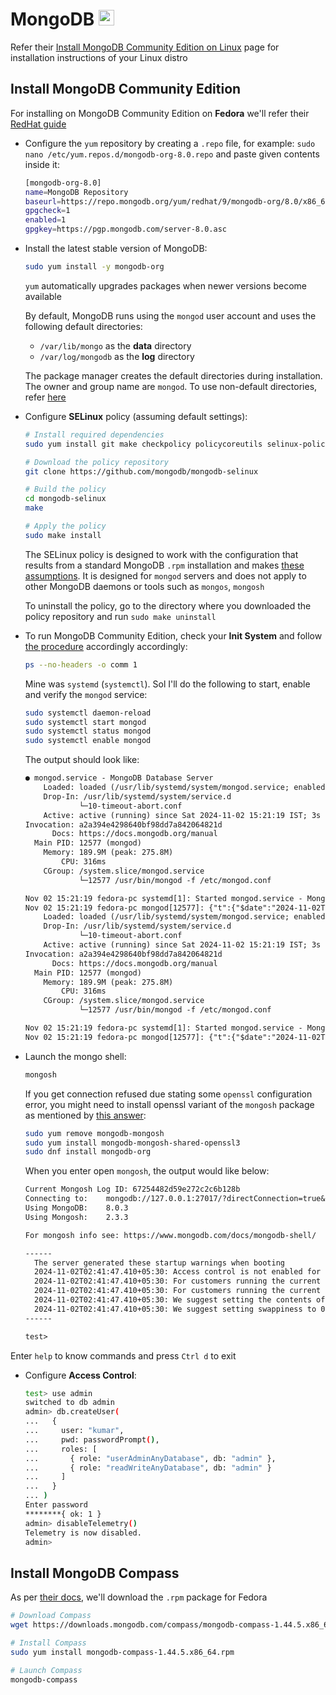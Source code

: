 # MongoDB <img alt="MongoDB"  src="https://www.svgrepo.com/show/373845/mongo.svg" height="25">

Refer their [Install MongoDB Community Edition on Linux](https://www.mongodb.com/docs/manual/administration/install-on-linux/) page for installation instructions of your Linux distro

## Install MongoDB Community Edition

For installing on MongoDB Community Edition on **Fedora** we'll refer their [RedHat guide](https://www.mongodb.com/docs/manual/tutorial/install-mongodb-on-red-hat/)

- Configure the `yum` repository by creating a `.repo` file, for example: `sudo nano /etc/yum.repos.d/mongodb-org-8.0.repo` and paste given contents inside it:

  ```sh
  [mongodb-org-8.0]
  name=MongoDB Repository
  baseurl=https://repo.mongodb.org/yum/redhat/9/mongodb-org/8.0/x86_64/
  gpgcheck=1
  enabled=1
  gpgkey=https://pgp.mongodb.com/server-8.0.asc
  ```

- Install the latest stable version of MongoDB:

  ```sh
  sudo yum install -y mongodb-org
  ```

  `yum` automatically upgrades packages when newer versions become available

  By default, MongoDB runs using the `mongod` user account and uses the following default directories:

  - `/var/lib/mongo` as the **data** directory
  - `/var/log/mongodb` as the **log** directory

  The package manager creates the default directories during installation. The owner and group name are `mongod`. To use non-default directories, refer [here](https://www.mongodb.com/docs/manual/tutorial/install-mongodb-on-red-hat/#to-use-non-default-directories)

- Configure **SELinux** policy (assuming default settings):

  ```sh
  # Install required dependencies
  sudo yum install git make checkpolicy policycoreutils selinux-policy-devel

  # Download the policy repository
  git clone https://github.com/mongodb/mongodb-selinux

  # Build the policy
  cd mongodb-selinux
  make

  # Apply the policy
  sudo make install
  ```

  The SELinux policy is designed to work with the configuration that results from a standard MongoDB `.rpm` installation and makes [these assumptions](https://github.com/mongodb/mongodb-selinux/blob/master/README.md#standard-installation). It is designed for `mongod` servers and does not apply to other MongoDB daemons or tools such as `mongos`, `mongosh`

  To uninstall the policy, go to the directory where you downloaded the policy repository and run `sudo make uninstall`

- To run MongoDB Community Edition, check your **Init System** and follow [the procedure](https://www.mongodb.com/docs/manual/tutorial/install-mongodb-on-red-hat/#procedure) accordingly accordingly:

  ```sh
  ps --no-headers -o comm 1
  ```

  Mine was `systemd` (`systemctl`). Sol I'll do the following to start, enable and verify the `mongod` service:

  ```sh
  sudo systemctl daemon-reload
  sudo systemctl start mongod
  sudo systemctl status mongod
  sudo systemctl enable mongod
  ```

  The output should look like:

  ```txt
  ● mongod.service - MongoDB Database Server
      Loaded: loaded (/usr/lib/systemd/system/mongod.service; enabled; preset: disabled)
      Drop-In: /usr/lib/systemd/system/service.d
              └─10-timeout-abort.conf
      Active: active (running) since Sat 2024-11-02 15:21:19 IST; 3s ago
  Invocation: a2a394e4298640bf98dd7a842064821d
        Docs: https://docs.mongodb.org/manual
    Main PID: 12577 (mongod)
      Memory: 189.9M (peak: 275.8M)
          CPU: 316ms
      CGroup: /system.slice/mongod.service
              └─12577 /usr/bin/mongod -f /etc/mongod.conf

  Nov 02 15:21:19 fedora-pc systemd[1]: Started mongod.service - MongoDB Database Server.
  Nov 02 15:21:19 fedora-pc mongod[12577]: {"t":{"$date":"2024-11-02T09:51:19.218Z"},"s":"I",  "c":"CONTROL",  "id":748>● mongod.service - MongoDB Database Server
      Loaded: loaded (/usr/lib/systemd/system/mongod.service; enabled; preset: disabled)
      Drop-In: /usr/lib/systemd/system/service.d
              └─10-timeout-abort.conf
      Active: active (running) since Sat 2024-11-02 15:21:19 IST; 3s ago
  Invocation: a2a394e4298640bf98dd7a842064821d
        Docs: https://docs.mongodb.org/manual
    Main PID: 12577 (mongod)
      Memory: 189.9M (peak: 275.8M)
          CPU: 316ms
      CGroup: /system.slice/mongod.service
              └─12577 /usr/bin/mongod -f /etc/mongod.conf

  Nov 02 15:21:19 fedora-pc systemd[1]: Started mongod.service - MongoDB Database Server.
  Nov 02 15:21:19 fedora-pc mongod[12577]: {"t":{"$date":"2024-11-02T09:51:19.218Z"},"s":"I",  "c":"CONTROL",  "id":748>
  ```

- Launch the mongo shell:

  ```sh
  mongosh
  ```

  If you get connection refused due stating some `openssl` configuration error, you might need to install openssl variant of the `mongosh` package as mentioned by [this answer](https://www.mongodb.com/community/forums/t/openssl-error-when-starting-mongosh/243323/2):

  ```sh
  sudo yum remove mongodb-mongosh
  sudo yum install mongodb-mongosh-shared-openssl3
  sudo dnf install mongodb-org
  ```

  When you enter open `mongosh`, the output would like below:

  ```txt
  Current Mongosh Log ID: 67254482d59e272c2c6b128b
  Connecting to:    mongodb://127.0.0.1:27017/?directConnection=true&serverSelectionTimeoutMS=2000&appName=mongosh+2.3.3
  Using MongoDB:    8.0.3
  Using Mongosh:    2.3.3

  For mongosh info see: https://www.mongodb.com/docs/mongodb-shell/

  ------
    The server generated these startup warnings when booting
    2024-11-02T02:41:47.410+05:30: Access control is not enabled for the database. Read and write access to data and configuration is unrestricted
    2024-11-02T02:41:47.410+05:30: For customers running the current memory allocator, we suggest changing the contents of the following sysfsFile
    2024-11-02T02:41:47.410+05:30: For customers running the current memory allocator, we suggest changing the contents of the following sysfsFile
    2024-11-02T02:41:47.410+05:30: We suggest setting the contents of sysfsFile to 0.
    2024-11-02T02:41:47.410+05:30: We suggest setting swappiness to 0 or 1, as swapping can cause performance problems.
  ------

  test>
  ```

Enter `help` to know commands and press `Ctrl d` to exit

- Configure **Access Control**:

  ```sh
  test> use admin
  switched to db admin
  admin> db.createUser(
  ...   {
  ...     user: "kumar",
  ...     pwd: passwordPrompt(),
  ...     roles: [
  ...       { role: "userAdminAnyDatabase", db: "admin" },
  ...       { role: "readWriteAnyDatabase", db: "admin" }
  ...     ]
  ...   }
  ... )
  Enter password
  ********{ ok: 1 }
  admin> disableTelemetry()
  Telemetry is now disabled.
  admin>
  ```

## Install MongoDB Compass

As per [their docs](https://www.mongodb.com/docs/compass/current/install/), we'll download the `.rpm` package for Fedora

```sh
# Download Compass
wget https://downloads.mongodb.com/compass/mongodb-compass-1.44.5.x86_64.rpm

# Install Compass
sudo yum install mongodb-compass-1.44.5.x86_64.rpm

# Launch Compass
mongodb-compass
```
